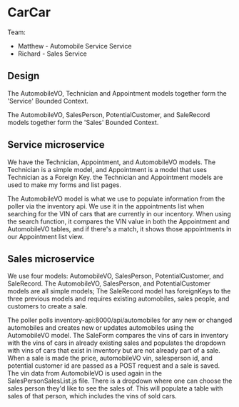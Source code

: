 # CarCar

Team:

* Matthew - Automobile Service Service
* Richard - Sales Service

## Design

The AutomobileVO, Technician and Appointment models together form the 'Service' Bounded Context.

The AutomobileVO, SalesPerson, PotentialCustomer, and SaleRecord models together form the 'Sales' Bounded Context.

## Service microservice

We have the Technician, Appointment, and AutomobileVO models. The Technician is a simple model, and Appointment is a model that uses Technician as a Foreign Key. the Technician and Appointment models are used to make my forms and list pages.

The AutomobileVO model is what we use to populate information from the poller via the inventory api. We use it in the appointments list when searching for the VIN of cars that are currently in our incentory. When using the search function, it compares the VIN value in both the Appointment and AutomobileVO tables, and if there's a match, it shows those appointments in our Appointment list view.

## Sales microservice

We use four models: AutomobileVO, SalesPerson, PotentialCustomer, and SaleRecord. The AutomobileVO, SalesPerson, and PotentialCustomer models are all simple models; The SaleRecord model has foreignKeys to the three previous models and requires existing automobiles, sales people, and customers to create a sale.

The poller polls inventory-api:8000/api/automobiles for any new or changed automobiles and creates new or updates automobiles using the AutomobileVO model. The SaleForm compares the vins of cars in inventory with the vins of cars in already existing sales and populates the dropdown with vins of cars that exist in inventory but are not already part of a sale. When a sale is made the price, automobileVO vin, salesperson id, and potential customer id are passed as a POST request and a sale is saved. The vin data from AutomobileVO is used again in the SalesPersonSalesList.js file. There is a dropdown where one can choose the sales person they'd like to see the sales of. This will populate a table with sales of that person, which includes the vins of sold cars.
